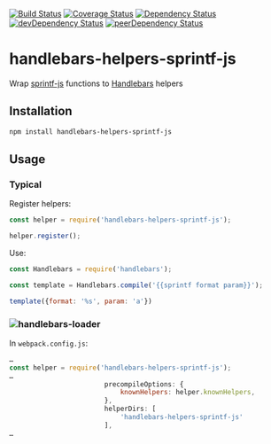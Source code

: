 [![Build Status](https://travis-ci.org/tomi77/handlebars-helpers-sprintf-js.png)](https://travis-ci.org/tomi77/handlebars-helpers-sprintf-js)
[![Coverage Status](https://img.shields.io/coveralls/tomi77/handlebars-helpers-sprintf-js.svg)](https://coveralls.io/r/tomi77/handlebars-helpers-sprintf-js)
[![Dependency Status](https://david-dm.org/tomi77/handlebars-helpers-sprintf-js.svg)](https://david-dm.org/tomi77/handlebars-helpers-sprintf-js)
[![devDependency Status](https://david-dm.org/tomi77/handlebars-helpers-sprintf-js/dev-status.svg)](https://david-dm.org/tomi77/handlebars-helpers-sprintf-js?type=dev)
[![peerDependency Status](https://david-dm.org/tomi77/handlebars-helpers-sprintf-js/peer-status.svg)](https://david-dm.org/tomi77/handlebars-helpers-sprintf-js?type=peer)

# handlebars-helpers-sprintf-js

Wrap [sprintf-js](https://www.npmjs.com/package/sprintf-js) functions to [Handlebars](http://handlebarsjs.com/) helpers

## Installation

~~~sh
npm install handlebars-helpers-sprintf-js
~~~

## Usage

### Typical

Register helpers:

~~~js
const helper = require('handlebars-helpers-sprintf-js');

helper.register();
~~~

Use:

~~~js
const Handlebars = require('handlebars');

const template = Handlebars.compile('{{sprintf format param}}');

template({format: '%s', param: 'a'})
~~~

### ![handlebars-loader](https://www.npmjs.com/package/handlebars-loader)

In `webpack.config.js`:

~~~js
…
const helper = require('handlebars-helpers-sprintf-js');
…
                        precompileOptions: {
                            knownHelpers: helper.knownHelpers,
                        },
                        helperDirs: [
                            'handlebars-helpers-sprintf-js'
                        ],
…
~~~
